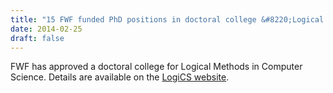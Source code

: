 ```yaml
---
title: "15 FWF funded PhD positions in doctoral college &#8220;Logical Methods in Computer Science&#8221;"
date: 2014-02-25
draft: false
---
```

<p>FWF has approved a doctoral college for Logical Methods in Computer Science. Details are available on the <a href="http://logic-cs.at/phd/">LogiCS website</a>.</p>
<div class="fix"><!----></div>
